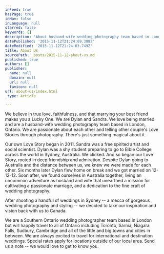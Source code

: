```yaml
---
inFeed: true
hasPage: true
inNav: false
inLanguage: null
starred: false
keywords: []
description: 'About husband-wife wedding photography team based in London and Toronto. We believe in true love &amp; that marrying your best friend makes you a Lucky one'
datePublished: '2015-11-12T21:24:09.388Z'
dateModified: '2015-11-12T21:24:03.749Z'
title: About Us
sourcePath: _posts/2015-11-12-about-us.md
published: true
authors: []
publisher:
  name: null
  domain: null
  url: null
  favicon: null
url: about-us/index.html
_type: Article

---
```

We believe in true love, faithfulness, and that marrying your best friend makes you a Lucky One. 
We are Dylan and Sandra. We love being married and are a husband-wife wedding photography team based in London, Ontario. We are passionate about each other and telling other couple's Love Stories through photography. There's just something magical about it.

Our own Love Story began in 2011\.
Sandra was a free spirited artist and social scientist. Dylan was a shy student preparing to go to Bible College across the world in Sydney, Australia. We clicked. And so began our Love Story, rooted in deep friendship and admiration. Despite Dylan going to Australia and the distance between us, we knew we were made for each other. Six months later Dylan flew home on break and we got married on 12-12-12\. Soon after, we found ourselves in Australia together, living an uncommon adventure as husband and wife that unearthed a mission for cultivating a passionate marriage, and a dedication to the fine craft of wedding photography. 

After shooting a handful of weddings in Sydney -- a mecca of gorgeous wedding photography and styling -- we decided to take our inspiration and vision back with us to Canada. 

We are a Southern Ontario wedding photographer team based in London but will happily travel to all of Ontario including Toronto, Sarnia, Niagara Falls, Sudbury, Cambridge and all of the little and big towns and cities in between. We are always excited to travel for international and destination weddings. Special rates apply for locations outside of our local area. Send us a note -- we would love to get to know you.